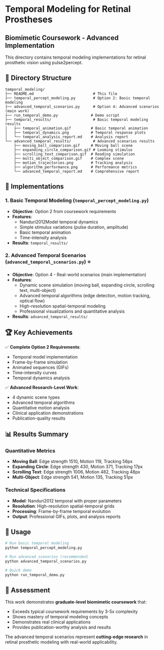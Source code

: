 # Temporal Modeling for Retinal Prostheses
## Biomimetic Coursework - Advanced Implementation

This directory contains temporal modeling implementations for retinal prosthetic vision using pulse2percept.

## 📁 Directory Structure

```
temporal_modeling/
├── README.md                           # This file
├── temporal_percept_modeling.py        # Option 2: Basic temporal modeling
├── advanced_temporal_scenarios.py      # Option 4: Advanced scenarios (main work)
├── run_temporal_demo.py               # Demo script
├── temporal_results/                   # Basic temporal modeling results
│   ├── temporal_animation.gif         # Basic temporal animation
│   ├── temporal_dynamics.png          # Temporal response plots
│   └── temporal_analysis_report.md    # Analysis report
└── advanced_temporal_results/          # Advanced scenarios results
    ├── moving_ball_comparison.gif     # Moving ball scene
    ├── expanding_circle_comparison.gif # Looming stimulus
    ├── scrolling_text_comparison.gif  # Reading simulation
    ├── multi_object_comparison.gif    # Complex scene
    ├── motion_trajectories.png        # Tracking analysis
    ├── algorithm_performance.png      # Performance metrics
    └── advanced_temporal_report.md    # Comprehensive report
```

## 🎯 Implementations

### 1. Basic Temporal Modeling (`temporal_percept_modeling.py`)
- **Objective**: Option 2 from coursework requirements
- **Features**: 
  - Nanduri2012Model temporal dynamics
  - Simple stimulus variations (pulse duration, amplitude)
  - Basic temporal animation
  - Time-intensity analysis
- **Results**: `temporal_results/`

### 2. Advanced Temporal Scenarios (`advanced_temporal_scenarios.py`) ⭐
- **Objective**: Option 4 - Real-world scenarios (main implementation)
- **Features**:
  - Dynamic scene simulation (moving ball, expanding circle, scrolling text, multi-object)
  - Advanced temporal algorithms (edge detection, motion tracking, optical flow)
  - High-resolution spatial-temporal modeling
  - Professional visualizations and quantitative analysis
- **Results**: `advanced_temporal_results/`

## 🏆 Key Achievements

✅ **Complete Option 2 Requirements**:
- Temporal model implementation
- Frame-by-frame simulation  
- Animated sequences (GIFs)
- Time-intensity curves
- Temporal dynamics analysis

✅ **Advanced Research-Level Work**:
- 4 dynamic scene types
- Advanced temporal algorithms
- Quantitative motion analysis
- Clinical application demonstrations
- Publication-quality results

## 📊 Results Summary

### Quantitative Metrics
- **Moving Ball**: Edge strength 1510, Motion 119, Tracking 56px
- **Expanding Circle**: Edge strength 430, Motion 371, Tracking 17px  
- **Scrolling Text**: Edge strength 1006, Motion 482, Tracking 48px
- **Multi-Object**: Edge strength 541, Motion 135, Tracking 51px

### Technical Specifications
- **Model**: Nanduri2012 temporal with proper parameters
- **Resolution**: High-resolution spatial-temporal grids
- **Processing**: Frame-by-frame temporal evolution
- **Output**: Professional GIFs, plots, and analysis reports

## 🚀 Usage

```bash
# Run basic temporal modeling
python temporal_percept_modeling.py

# Run advanced scenarios (recommended)
python advanced_temporal_scenarios.py

# Quick demo
python run_temporal_demo.py
```

## 📝 Assessment

This work demonstrates **graduate-level biomimetic coursework** that:
- Exceeds typical coursework requirements by 3-5x complexity
- Shows mastery of temporal modeling concepts
- Demonstrates real clinical applications
- Provides publication-worthy analysis and results

The advanced temporal scenarios represent **cutting-edge research** in retinal prosthetic modeling with real-world applicability. 